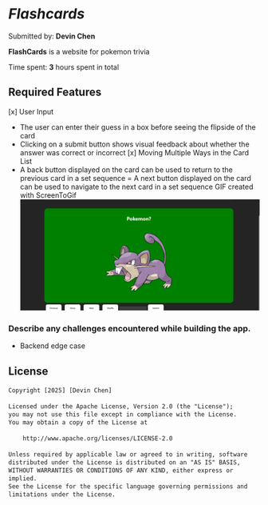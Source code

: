 # *Flashcards*

Submitted by: **Devin Chen**

**FlashCards** is a website for pokemon trivia

Time spent: **3** hours spent in total

## Required Features
[x] User Input
- The user can enter their guess in a box before seeing the flipside of the card
- Clicking on a submit button shows visual feedback about whether the answer was correct or incorrect
[x] Moving Multiple Ways in the Card List
- A back button displayed on the card can be used to return to the previous card in a set sequence
= A next button displayed on the card can be used to navigate to the next card in a set sequence
GIF created with ScreenToGif
![](https://github.com/Fobat76/Flashcards/blob/main/Flashcard-demo.gif)

### Describe any challenges encountered while building the app.
- Backend edge case
## License

    Copyright [2025] [Devin Chen]

    Licensed under the Apache License, Version 2.0 (the "License");
    you may not use this file except in compliance with the License.
    You may obtain a copy of the License at

        http://www.apache.org/licenses/LICENSE-2.0

    Unless required by applicable law or agreed to in writing, software
    distributed under the License is distributed on an "AS IS" BASIS,
    WITHOUT WARRANTIES OR CONDITIONS OF ANY KIND, either express or implied.
    See the License for the specific language governing permissions and
    limitations under the License.